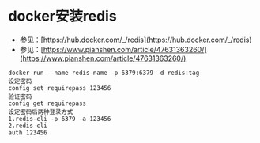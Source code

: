 # docker安装redis
* 参见：[https://hub.docker.com/_/redis](https://hub.docker.com/_/redis)
* 参见：[https://www.pianshen.com/article/47631363260/](https://www.pianshen.com/article/47631363260/)

```
docker run --name redis-name -p 6379:6379 -d redis:tag
设定密码
config set requirepass 123456
验证密码
config get requirepass
设定密码后两种登录方式
1.redis-cli -p 6379 -a 123456
2.redis-cli
auth 123456
```

